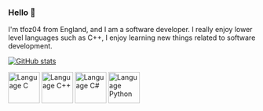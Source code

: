 
<!-- Basic Introduction -->

### Hello 👋

I'm tfoz04 from England, and I am a software developer. I really enjoy lower level languages such as C++, I enjoy learning new things related to software development.

<!-- Profile Stats -->

[![GitHub stats](https://github-readme-stats.vercel.app/api?username=tfoz04)](https://github.com/anuraghazra/github-readme-stats)

<!-- Languages and Tools -->

<link rel = "css/styles.css", type = "text/css", href = "styles.css">

<div class="image-row">
  <img src="https://github.com/tfoz04/tfoz04/blob/a7a2f2ea9b8c6050ba1f3b00d9c3e1bc235dfd02/icons/lang-c.svg" alt="Language C" width="64" height="64">
  <img src="https://github.com/tfoz04/tfoz04/blob/a64b1c489f6750c63b22a3fb808da87f5d911805/icons/lang-cpp.svg" alt="Language C++" width="64" height="64">
  <img src="https://github.com/tfoz04/tfoz04/blob/a64b1c489f6750c63b22a3fb808da87f5d911805/icons/lang-csharp.svg" alt="Language C#" width="64" height="64">
  <img src="https://github.com/tfoz04/tfoz04/blob/62b34958911306f98cd31ffec21f712de4c8897a/icons/lang-python.svg" alt="Language Python" width="64" height="64">
</div>
